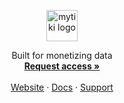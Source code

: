 <!-- PROJECT LOGO -->
<p align="center">
  <a href="https://github.com/mytiki/platform">
    <picture>
      <source media="(prefers-color-scheme: dark)" srcset="https://github.com/mytiki/.github/assets/3769672/931b81d7-0359-4e3c-8f86-5b34e5e24d57">
      <source media="(prefers-color-scheme: light)" srcset="https://github.com/mytiki/.github/assets/3769672/10278053-ec4d-40d1-a778-dd03a7d36c95">
      <img alt="mytiki logo" src="https://github.com/mytiki/.github/assets/3769672/10278053-ec4d-40d1-a778-dd03a7d36c95" height="50">
    </picture>
  </a>

  <p align="center">
    Built for monetizing data
    <br />
    <a href="https://rxsny9wwvhn.typeform.com/to/I65tT0sm"><strong>Request access »</strong></a>
    <br />
    <br />
    <a href="https://mytiki.com">Website</a>
    ·
    <a href="https://docs.mytiki.com">Docs</a>
    ·
    <a href="https://github.com/orgs/mytiki/discussions">Support</a>
  </p>
</p>
